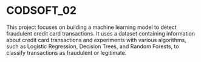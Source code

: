 # CODSOFT_02
This project focuses on building a machine learning model to detect fraudulent credit card transactions. It uses a dataset containing information about credit card transactions and experiments with various algorithms, such as Logistic Regression, Decision Trees, and Random Forests, to classify transactions as fraudulent or legitimate.
